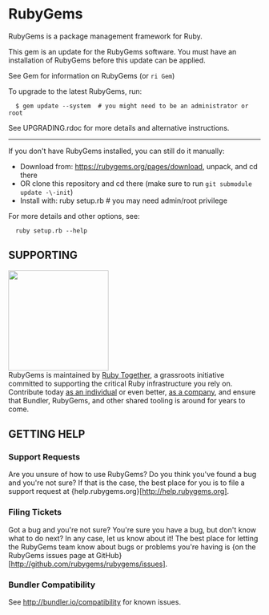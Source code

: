 # RubyGems

RubyGems is a package management framework for Ruby.

This gem is an update for the RubyGems software. You must have an
installation of RubyGems before this update can be applied.

See Gem for information on RubyGems (or `ri Gem`)

To upgrade to the latest RubyGems, run:

```
  $ gem update --system  # you might need to be an administrator or root
```

See UPGRADING.rdoc for more details and alternative instructions.

-----

If you don't have RubyGems installed, you can still do it manually:

* Download from: https://rubygems.org/pages/download, unpack, and cd there
* OR clone this repository and cd there (make sure to run `git submodule update -\-init`)
* Install with: ruby setup.rb  # you may need admin/root privilege

For more details and other options, see:

```
  ruby setup.rb --help
```

## SUPPORTING

<a href="https://rubytogether.org/"><img src="https://rubytogether.org/images/rubies.svg" width=200></a><br/>
  RubyGems is maintained by <a href="https://rubytogether.org/">Ruby Together</a>, a grassroots initiative committed to supporting the critical Ruby infrastructure you rely on. Contribute today <a href="https://rubytogether.org/developers">as an individual</a> or even better, <a href="https://rubytogether.org/companies">as a company</a>, and ensure that Bundler, RubyGems, and other shared tooling is around for years to come.

## GETTING HELP

### Support Requests

Are you unsure of how to use RubyGems?  Do you think you've found a bug and
you're not sure?  If that is the case, the best place for you is to file a
support request at {help.rubygems.org}[http://help.rubygems.org].

### Filing Tickets

Got a bug and you're not sure?  You're sure you have a bug, but don't know
what to do next?  In any case, let us know about it!  The best place
for letting the RubyGems team know about bugs or problems you're having is
{on the RubyGems issues page at GitHub}[http://github.com/rubygems/rubygems/issues].

### Bundler Compatibility

See http://bundler.io/compatibility for known issues.
